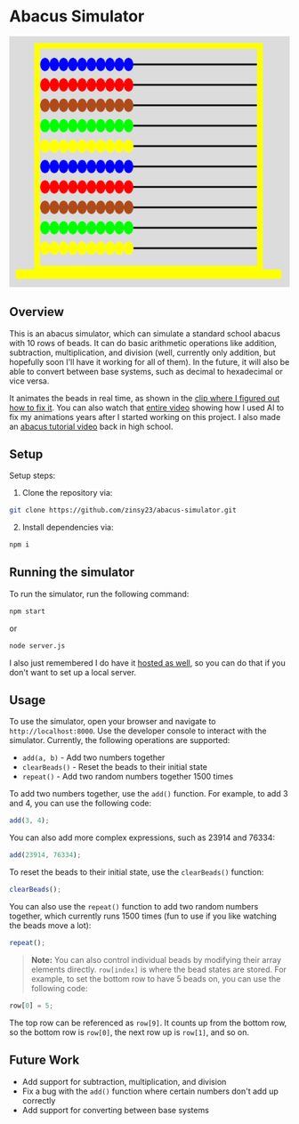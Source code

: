 # Abacus Simulator

![Abacus Simulator Preview](preview.png)


## Overview

This is an abacus simulator, which can simulate a standard school abacus with 10 rows of beads. It can do basic arithmetic operations like addition, subtraction, multiplication, and division (well, currently only addition, but hopefully soon I'll have it working for all of them). In the future, it will also be able to convert between base systems, such as decimal to hexadecimal or vice versa.

It animates the beads in real time, as shown in the [clip where I figured out how to fix it](https://www.youtube.com/clip/UgkxOIreMiHiVHz_q8NlKkUF8gZzVjAxyMu4). You can also watch that [entire video](https://youtu.be/E3Te0hEpWiU) showing how I used AI to fix my animations years after I started working on this project. I also made an [abacus tutorial video](https://www.youtube.com/watch?v=_bmYl-zuoWk) back in high school.

## Setup

Setup steps:

1. Clone the repository via:

```bash
git clone https://github.com/zinsy23/abacus-simulator.git
```

2. Install dependencies via:

```bash
npm i
```

## Running the simulator

To run the simulator, run the following command:

```bash
npm start
```
or
```bash
node server.js
```

I also just remembered I do have it [hosted as well](https://abacus-simulator-zinsy23.pages.dev/), so you can do that if you don't want to set up a local server.

## Usage

To use the simulator, open your browser and navigate to `http://localhost:8000`. Use the developer console to interact with the simulator. Currently, the following operations are supported:
- `add(a, b)` - Add two numbers together
- `clearBeads()` - Reset the beads to their initial state
- `repeat()` - Add two random numbers together 1500 times

To add two numbers together, use the `add()` function. For example, to add 3 and 4, you can use the following code:

```javascript
add(3, 4);
```

You can also add more complex expressions, such as 23914 and 76334:

```javascript
add(23914, 76334);
```

To reset the beads to their initial state, use the `clearBeads()` function:

```javascript
clearBeads();
```

You can also use the `repeat()` function to add two random numbers together, which currently runs 1500 times (fun to use if you like watching the beads move a lot):

```javascript
repeat();
```

> **Note:** You can also control individual beads by modifying their array elements directly. `row[index]` is where the bead states are stored. For example, to set the bottom row to have 5 beads on, you can use the following code:

```javascript
row[0] = 5;
```

The top row can be referenced as `row[9]`. It counts up from the bottom row, so the bottom row is `row[0]`, the next row up is `row[1]`, and so on.


## Future Work

- Add support for subtraction, multiplication, and division
- Fix a bug with the `add()` function where certain numbers don't add up correctly
- Add support for converting between base systems